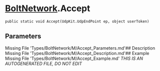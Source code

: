 # [BoltNetwork](Types/BoltNetwork.md).Accept
`public static void Accept(UdpKit.UdpEndPoint ep, object userToken)`
## Parameters
Missing File 'Types/BoltNetwork/M/Accept_Parameters.md'## Description
Missing File 'Types/BoltNetwork/M/Accept_Description.md'## Example
Missing File 'Types/BoltNetwork/M/Accept_Example.md'
*THIS IS AN AUTOGENERATED FILE, DO NOT EDIT*
